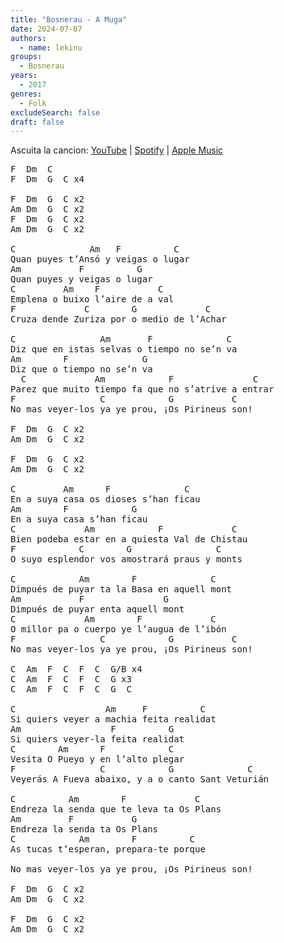 ```yaml
---
title: "Bosnerau - A Muga"
date: 2024-07-07
authors:
  - name: lekinu
groups:
  - Bosnerau
years:
  - 2017
genres:
  - Folk
excludeSearch: false
draft: false
---
```

Ascuita la cancion: [YouTube](https://www.youtube.com/watch?v=nhNieuOHTVU) | [Spotify](https://open.spotify.com/track/2I9PyEgzqzV91FEiJW0FK8?si=f61f5ce60910422e) | [Apple Music](https://music.apple.com/es/album/a-muga/1440719395?i=1440719402)

<pre>
F  Dm  C
F  Dm  G  C x4

F  Dm  G  C x2 
Am Dm  G  C x2
F  Dm  G  C x2
Am Dm  G  C x2

C              Am   F          C
Quan puyes t’Ansó y veigas o lugar
Am           F          G
Quan puyes y veigas o lugar
C         Am    F           C
Emplena o buixo l’aire de a val
F             C        G             C
Cruza dende Zuriza por o medio de l’Achar

C                Am       F              C
Diz que en istas selvas o tiempo no se’n va
Am        F              G
Diz que o tiempo no se’n va
  C             Am            F               C
Parez que muito tiempo fa que no s’atrive a entrar
F                C            G           C
No mas veyer‐los ya ye prou, ¡Os Pirineus son!

F  Dm  G  C x2 
Am Dm  G  C x2

F  Dm  G  C x2 
Am Dm  G  C x2

C         Am      F              C
En a suya casa os dioses s’han ficau
Am        F            G 
En a suya casa s’han ficau
C             Am            F             C
Bien podeba estar en a quiesta Val de Chistau
F            C        G                C
O suyo esplendor vos amostrará praus y monts

C            Am        F              C
Dimpués de puyar ta la Basa en aquell mont
Am           F               G
Dimpués de puyar enta aquell mont
C             Am        F             C
O millor pa o cuerpo ye l’augua de l’ibón
F                C            G           C
No mas veyer‐los ya ye prou, ¡Os Pirineus son!

C  Am  F  C  F  C  G/B x4
C  Am  F  C  F  C  G x3
C  Am  F  C  F  C  G  C

C                 Am     F          C
Si quiers veyer a machia feita realidat
Am                 F          G
Si quiers veyer‐la feita realidat
C        Am      F            C
Vesita O Pueyo y en l’alto plegar
F                C            G              C 
Veyerás A Fueva abaixo, y a o canto Sant Veturián

C          Am        F             C
Endreza la senda que te leva ta Os Plans
Am         F           G
Endreza la senda ta Os Plans
C            Am        F          C
As tucas t’esperan, prepara‐te porque

No mas veyer‐los ya ye prou, ¡Os Pirineus son!

F  Dm  G  C x2 
Am Dm  G  C x2

F  Dm  G  C x2 
Am Dm  G  C x2
</pre>
